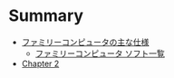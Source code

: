 # Summary

- [ファミリーコンピュータの主な仕様](./chapter_1.md)
  - [ファミリーコンピュータ ソフト一覧](./chapter_1_1.md)
- [Chapter 2](./chapter_2.md)
